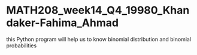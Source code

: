 # MATH208_week14_Q4_19980_Khandaker-Fahima_Ahmad
this Python program will help us to know binomial distribution and binomial probabilities 
